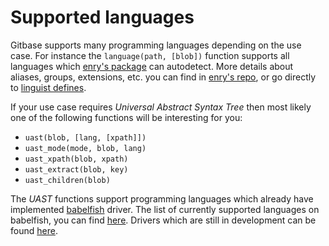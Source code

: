 # Supported languages

Gitbase supports many programming languages depending on the use case.
For instance the `language(path, [blob])` function supports all languages which [enry's package](https://github.com/src-d/enry) can autodetect.
More details about aliases, groups, extensions, etc. you can find in [enry's repo](https://github.com/src-d/enry/blob/master/data/alias.go),
or go directly to [linguist defines](https://github.com/github/linguist/blob/master/lib/linguist/languages.yml).

If your use case requires _Universal Abstract Syntax Tree_ then most likely one of the following functions will be interesting for you:
- `uast(blob, [lang, [xpath]])`
- `uast_mode(mode, blob, lang)`
- `uast_xpath(blob, xpath)`
- `uast_extract(blob, key)`
- `uast_children(blob)`

The _UAST_ functions support programming languages which already have implemented [babelfish](https://docs.sourced.tech/babelfish) driver.
The list of currently supported languages on babelfish, you can find [here](https://docs.sourced.tech/babelfish/languages#supported-languages).
Drivers which are still in development can be found [here](https://docs.sourced.tech/babelfish/languages#in-development).
